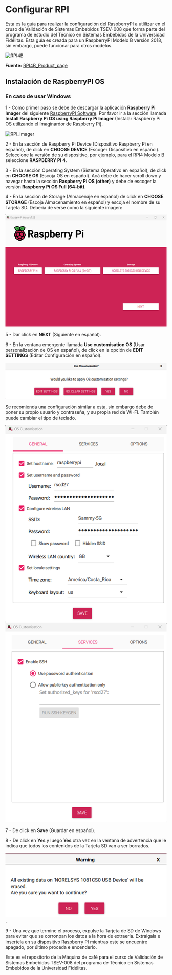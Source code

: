 # Configurar RPI

Esta es la guía para realizar la configuración del RaspberryPI a utlilizar en el cruso de Validación de Sistemas Embebidos TSEV-008 que forma parte del programa de estudio del Técnico en Sistemas Embebidos de la Universidad Fidélitas. Esta guía es creada para un RaspberryPI Modelo B versión 2018, sin embargo, puede funcionar para otros modelos. 

![RPI4B](https://assets.raspberrypi.com/static/raspberry-pi-4-labelled-f5e5dcdf6a34223235f83261fa42d1e8.png "RaspberryPI 4B Modelo 2018")

**Fuente:** [RPI4B_Product_page](https://www.raspberrypi.com/products/raspberry-pi-4-model-b/) 

## Instalación de RaspberryPI OS 

### En caso de usar Windows

1 - Como primer paso se debe de descargar la aplicación **Raspberry Pi Imager** del siguiente [RaspberryPI Software](https://www.raspberrypi.com/software/). Por favor ir a la sección llamada **Install Raspberry Pi OS using Raspberry Pi Imager** (Instalar Raspberry Pi OS utilizando el Imaginardor de Raspberry Pi).

![RPI_Imager](https://assets.raspberrypi.com/static/4d26bd8bf3fa72e6c0c424f9aa7c32ea/d1b7c/imager.webp "Raspberry PI Imager")

2 - En la sección de Raspberry Pi Device (Dispositivo Raspberry Pi en español), de click en **CHOOSE DEVICE** (Escoger Dispositivo en español). Seleccione la versión de su dispositivo, por ejemplo, para el RPI4 Modelo B seleccione **RASPBERRY PI 4**.

3 - En la sección Operating System (Sistema Operativo en español), de click en **CHOOSE OS** (Escoja OS en español). Acá debe de hacer scroll down y navegar hasta la sección **Raspberry Pi OS (other)** y debe de escoger la versión **Raspberry Pi OS Full (64-bit)**.

4 - En la sección de Storage (Almacenaje en español) de click en **CHOOSE STORAGE** (Escoja Almacenamiento en español) y escoja el nombre de su Tarjeta SD. Deberia de verse como la siguiente imagen:

![RPI_Imager_Preview](./imgs/RPI_Imager_Preview.png)

5 - Dar click en **NEXT** (Siguiente en español).

6 - En la ventana emergente llamada **Use customisation OS** (Usar personalización de OS en español), de click en la opción de **EDIT SETTINGS** (Editar Configuración en español).

![RPI_OS_Customisation](./imgs/OS_customisation.png)

Se recomienda una configuración similar a esta, sin embargo debe de poner su propio usuario y contraseña, y su propia red de WI-FI. También puede cambiar el tipo de teclado. 

![RPI_OS_Customisation_General](./imgs/OS_customisation_general.png)
![RPI_OS_Customisation_Sevices](./imgs/OS_customisation_services.png)

7 - De click en **Save** (Guardar en español). 

8 - De click en **Yes**  y luego **Yes** otra vez en la ventana de advertencia que le indica que todos los contenidos de la Tarjeta SD van a ser borrados. 

![Warning](./imgs/Warning.png).

9 - Una vez que termine el proceso, expulse la Tarjeta de SD de Windows para evitar que se corronpan los datos a la hora de extraerla. Extraigala e insertela en su dispositivo Raspberry PI mientras este se encuentre apagado, por último proceda e encenderlo.

Este es el repositorio de la Máquina de café para el curso de Validación de Sistemas Embebidos TSEV-008 del programa de Técnico en Sistemas Embebidos de la Universidad Fidélitas.
